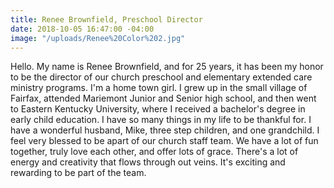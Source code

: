 ```yaml
---
title: Renee Brownfield, Preschool Director
date: 2018-10-05 16:47:00 -04:00
image: "/uploads/Renee%20Color%202.jpg"
---
```


 Hello.  My name is Renee Brownfield, and for 25 years, it has been my honor to be the director of our church preschool and elementary extended care ministry programs.   I'm a home town girl.  I grew up in the small village of Fairfax, attended Mariemont Junior and Senior high school, and then went to Eastern Kentucky University, where I received a bachelor's degree in early child education.
     I have so many things in my life to be thankful for.  I have a wonderful husband, Mike, three step children, and one grandchild.  I feel very blessed to be apart of our church staff team.  We have a lot of fun together, truly love each other, and offer lots of grace.  There's a lot of energy and creativity that flows through out veins. It's exciting and rewarding to be part of the team.
